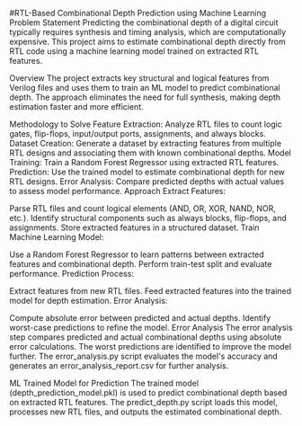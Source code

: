#RTL-Based Combinational Depth Prediction using Machine Learning
Problem Statement
Predicting the combinational depth of a digital circuit typically requires synthesis and timing analysis, which are computationally expensive. This project aims to estimate combinational depth directly from RTL code using a machine learning model trained on extracted RTL features.

Overview
The project extracts key structural and logical features from Verilog files and uses them to train an ML model to predict combinational depth. The approach eliminates the need for full synthesis, making depth estimation faster and more efficient.

Methodology to Solve
Feature Extraction: Analyze RTL files to count logic gates, flip-flops, input/output ports, assignments, and always blocks.
Dataset Creation: Generate a dataset by extracting features from multiple RTL designs and associating them with known combinational depths.
Model Training: Train a Random Forest Regressor using extracted RTL features.
Prediction: Use the trained model to estimate combinational depth for new RTL designs.
Error Analysis: Compare predicted depths with actual values to assess model performance.
Approach
Extract Features:

Parse RTL files and count logical elements (AND, OR, XOR, NAND, NOR, etc.).
Identify structural components such as always blocks, flip-flops, and assignments.
Store extracted features in a structured dataset.
Train Machine Learning Model:

Use a Random Forest Regressor to learn patterns between extracted features and combinational depth.
Perform train-test split and evaluate performance.
Prediction Process:

Extract features from new RTL files.
Feed extracted features into the trained model for depth estimation.
Error Analysis:

Compute absolute error between predicted and actual depths.
Identify worst-case predictions to refine the model.
Error Analysis
The error analysis step compares predicted and actual combinational depths using absolute error calculations. The worst predictions are identified to improve the model further. The error_analysis.py script evaluates the model's accuracy and generates an error_analysis_report.csv for further analysis.

ML Trained Model for Prediction
The trained model (depth_prediction_model.pkl) is used to predict combinational depth based on extracted RTL features. The predict_depth.py script loads this model, processes new RTL files, and outputs the estimated combinational depth.
